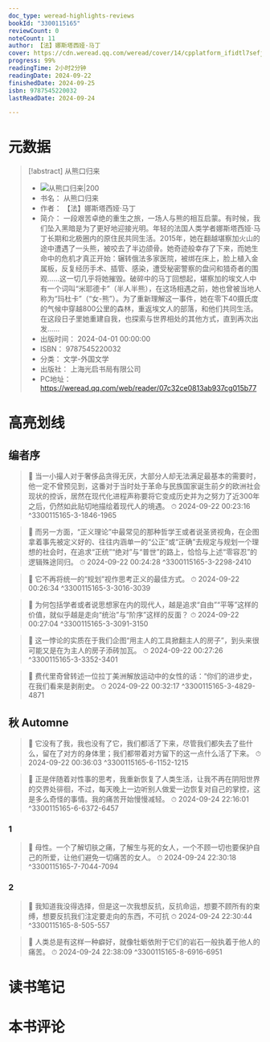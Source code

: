 ```yaml
---
doc_type: weread-highlights-reviews
bookId: "3300115165"
reviewCount: 0
noteCount: 11
author: 【法】娜斯塔西娅·马丁
cover: https://cdn.weread.qq.com/weread/cover/14/cpplatform_ifidtl7sefjvw3ozx5cvwn/t6_cpplatform_ifidtl7sefjvw3ozx5cvwn1726645345.jpg
progress: 99%
readingTime: 2小时2分钟
readingDate: 2024-09-22
finishedDate: 2024-09-25
isbn: 9787545220032
lastReadDate: 2024-09-24

---
```

# 元数据
> [!abstract] 从熊口归来
> - ![ 从熊口归来|200](https://cdn.weread.qq.com/weread/cover/14/cpplatform_ifidtl7sefjvw3ozx5cvwn/t6_cpplatform_ifidtl7sefjvw3ozx5cvwn1726645345.jpg)
> - 书名： 从熊口归来
> - 作者： 【法】娜斯塔西娅·马丁
> - 简介： 一段艰苦卓绝的重生之旅，一场人与熊的相互启蒙。有时候，我们坠入黑暗是为了更好地迎接光明。年轻的法国人类学者娜斯塔西娅·马丁长期和北极圈内的原住民共同生活。2015年，她在翻越堪察加火山的途中遭遇了一头熊，被咬去了半边颌骨。她奇迹般幸存了下来，而她生命中的危机才真正开始：辗转俄法多家医院，被绑在床上，脸上植入金属板，反复经历手术、插管、感染，遭受秘密警察的盘问和猎奇者的围观……这一切几乎将她摧毁。破碎中的马丁回想起，堪察加的埃文人中有一个词叫“米耶德卡”（半人半熊），在这场相遇之前，她也曾被当地人称为“玛杜卡”（“女-熊”）。为了重新理解这一事件，她在零下40摄氏度的气候中穿越800公里的森林，重返埃文人的部落，和他们共同生活。在这段日子里她重建自我，也探索与世界相处的其他方式，直到再次出发……
> - 出版时间： 2024-04-01 00:00:00
> - ISBN： 9787545220032
> - 分类： 文学-外国文学
> - 出版社： 上海光启书局有限公司
> - PC地址：https://weread.qq.com/web/reader/07c32ce0813ab937cg015b77

# 高亮划线

## 编者序

> 📌 当一小撮人对于奢侈品贪得无厌，大部分人却无法满足最基本的需要时，他一定不曾预见到，这番对于当时处于革命与民族国家诞生前夕的欧洲社会现状的控诉，居然在现代化进程声称要将它变成历史并为之努力了近300年之后，仍然如此贴切地描绘着现代人的境遇。 
> ⏱ 2024-09-22 00:23:16 ^3300115165-3-1846-1965

> 📌 而另一方面，“正义理论”中最常见的那种哲学王或者说圣贤视角，在企图拿着事先被定义好的、往往内涵单一的“公正”或“正确”去规定与规划一个理想的社会时，在追求“正统”“绝对”与“普世”的路上，恰恰与上述“零容忍”的逻辑殊途同归。 
> ⏱ 2024-09-22 00:24:28 ^3300115165-3-2298-2410

> 📌 它不再将统一的“规划”视作思考正义的最佳方式。 
> ⏱ 2024-09-22 00:26:34 ^3300115165-3-3016-3039

> 📌 为何包括学者或者说思想家在内的现代人，越是追求“自由”“平等”这样的价值，就似乎越是走向“统治”与“阶序”这样的反面？ 
> ⏱ 2024-09-22 00:27:04 ^3300115165-3-3091-3150

> 📌 这一悖论的实质在于我们企图“用主人的工具掀翻主人的房子”，到头来很可能又是在为主人的房子添砖加瓦。 
> ⏱ 2024-09-22 00:27:26 ^3300115165-3-3352-3401

> 📌 费代里奇曾转述一位拉丁美洲解放运动中的女性的话：“你们的进步史，在我们看来是剥削史。 
> ⏱ 2024-09-22 00:32:17 ^3300115165-3-4829-4871

## 秋 Automne

> 📌 它没有了我，我也没有了它，我们都活了下来，尽管我们都失去了些什么，留在了对方的身体里；我们都带着对方留下的这一点什么活了下来。 
> ⏱ 2024-09-22 00:36:03 ^3300115165-6-1152-1215

> 📌 正是伴随着对性事的思考，我重新恢复了人类生活，让我不再在阴阳世界的交界处徘徊，不过，每天晚上一边听别人做爱一边恢复对自己的掌控，这是多么奇怪的事情。我的痛苦开始慢慢减轻。 
> ⏱ 2024-09-24 22:16:01 ^3300115165-6-6372-6457

### 1

> 📌 母性。一个了解切肤之痛，了解生与死的女人，一个不顾一切也要保护自己的所爱，让他们避免一切痛苦的女人。 
> ⏱ 2024-09-24 22:30:18 ^3300115165-7-7044-7094

### 2

> 📌 我知道我没得选择，但是这一次我想反抗，反抗命运，想要不顾所有的束缚，想要反抗我们注定要走向的东西，不可抗 
> ⏱ 2024-09-24 22:30:44 ^3300115165-8-505-557

> 📌 人类总是有这样一种癖好，就像牡蛎依附于它们的岩石一般执着于他人的痛苦。 
> ⏱ 2024-09-24 22:38:09 ^3300115165-8-6916-6951

# 读书笔记

# 本书评论

